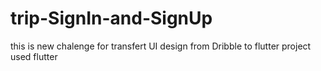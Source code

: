 # trip-SignIn-and-SignUp
this is new chalenge for transfert UI design from Dribble to flutter project  used flutter 
